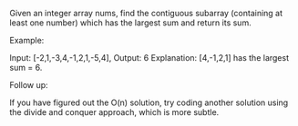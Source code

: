 Given an integer array nums, find the contiguous subarray&nbsp;(containing at least one number) which has the largest sum and return its sum.

Example:


Input: [-2,1,-3,4,-1,2,1,-5,4],
Output: 6
Explanation:&nbsp;[4,-1,2,1] has the largest sum = 6.


Follow up:

If you have figured out the O(n) solution, try coding another solution using the divide and conquer approach, which is more subtle.
